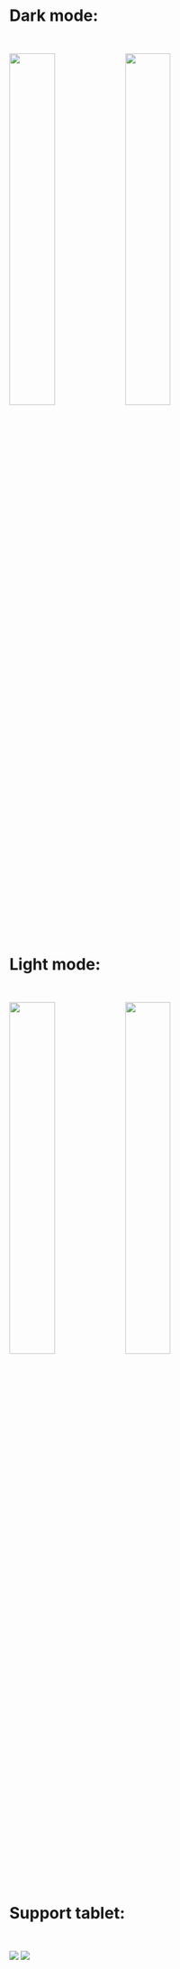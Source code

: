 <h1>Dark mode:</h1><br>
<p>
  <img src="https://github.com/user-attachments/assets/041337de-eeaa-47ab-ab2d-887b74b52804" width="40%" />
  <img src="https://github.com/user-attachments/assets/d3ed3496-a62e-4e18-b516-9b3de18bc6dd" width="40%"/>
</p>

<h1>Light mode:</h1><br>
<p>
  <img src="https://github.com/user-attachments/assets/6267da76-fdcc-41b6-bac9-ec877bd69af2" width="40%" />
  <img src="https://github.com/user-attachments/assets/9a519d0c-56fb-4a92-9187-fb3b2abf46e5" width="40%"/>
</p>

<h1>Support tablet:</h1><br>
<p>
  <img src="https://github.com/user-attachments/assets/abd401ae-e0d9-4e3b-a449-02623bde5cce" />
  <img src="https://github.com/user-attachments/assets/8332c947-62c1-423a-97bc-cd31e8d41f48" />
</p>

